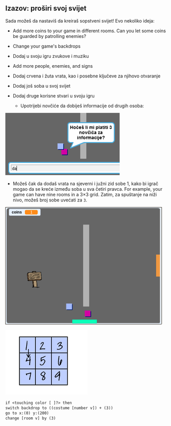 ## Izazov: proširi svoj svijet

Sada možeš da nastaviš da kreiraš sopstveni svijet! Evo nekoliko ideja:

+ Add more coins to your game in different rooms. Can you let some coins be guarded by patrolling enemies?
+ Change your game's backdrops
+ Dodaj u svoju igru zvukove i muziku
+ Add more people, enemies, and signs
+ Dodaj crvena i žuta vrata, kao i posebne ključeve za njihovo otvaranje
+ Dodaj još soba u svoj svijet
+ Dodaj druge korisne stvari u svoju igru
    
    + Upotrijebi novčiće da dobiješ informacije od drugih osoba:

![screenshot](images/world-bribe.png)

+ Možeš čak da dodaš vrata na sjeverni i južni zid sobe 1, kako bi igrač mogao da se kreće između soba u sva četiri pravca. For example, your game can have nine rooms in a 3×3 grid. Zatim, za spuštanje na niži nivo, možeš broj sobe uvećati za `3`.

![screenshot](images/north-south-rooms.png)

![screenshot](images/number-grid.png)

```blocks3
if <touching color [ ]?> then
switch backdrop to ((costume [number v]) + (3))
go to x:(0) y:(200)
change [room v] by (3)
```